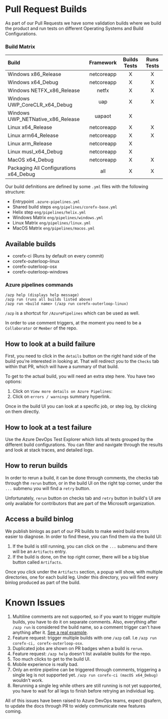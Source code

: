# Pull Request Builds

As part of our Pull Requests we have some validation builds where we build the product and run tests on different Operating Systems and Build Configurations.

### Build Matrix

| Build | Framework | Builds Tests | Runs Tests |
|:---|:---:|:---:|:---:|
| Windows x86_Release | netcoreapp | X | X |
| Windows x64_Debug | netcoreapp | X | X |
| Windows NETFX_x86_Release | netfx | X | X |
| Windows UWP_CoreCLR_x64_Debug | uap | X | X |
| Windows UWP_NETNative_x86_Release | uapaot | X |   |
| Linux x64_Release | netcoreapp | X | X |
| Linux arm64_Release | netcoreapp | X | X |
| Linux arm_Release | netcoreapp | X |   |
| Linux musl_x64_Debug | netcoreapp | X |   |
| MacOS x64_Debug | netcoreapp | X | X |
| Packaging All Configurations x64_Debug | all | X | X |

Our build definitions are defined by some `.yml` files with the following structure:

- Entrypoint `.azure-pipelines.yml`
- Shared build steps `eng/pipelines/corefx-base.yml`
- Helix step `eng/pipelines/helix.yml`
- Windows Matrix `eng/pipelines/windows.yml`
- Linux Matrix `eng/pipelines/linux.yml`
- MacOS Matrix `eng/pipelines/macos.yml`

## Available builds

- corefx-ci (Runs by default on every commit)
- corefx-outerloop-linux
- corefx-outerloop-osx
- corefx-outerloop-windows

### Azure pipelines commands

```
/azp help (displays help message)
/azp run (runs all builds listed above)
/azp run <build name> (/azp run corefx-outerloop-linux)
```

`/azp` is a shortcut for `/AzurePipelines` which can be used as well.

In order to use comment triggers, at the moment you need to be a `Collaborator` or `Member` of the repo.

## How to look at a build failure

First, you need to click in the `details` button on the right hand side of the build you're interested in looking at. That will redirect you to the `Checks` tab within that PR, which will have a summary of that build.

To get to the actual build, you will need an extra step here. You have two options:
   1. Click on `View more details on Azure Pipelines`:
   2. Click on `errors / warnings` summary hyperlink.

Once in the build UI you can look at a specific job, or step log, by clicking on them directly.

## How to look at a test failure

Use the Azure DevOps Test Explorer which lists all tests grouped by the different build configurations. You can filter and navigate through the results and look at stack traces, and detailed logs.

## How to rerun builds

In order to rerun a build, it can be done through comments, the checks tab through the `rerun` button, or in the build UI on the right top corner, under the `...` submenu you will find a `retry` button.

Unfortunately, `rerun` button on checks tab and `retry` button in build's UI are only available for contributors that are part of the Microsoft organization.

## Access a build binlog

We publish binlogs as part of our PR builds to make weird build errors easier to diagnose. In order to find these, you can find them via the build UI: 

  1. If the build is still running, you can click on the `...` submenu and there will be an `Artifacts` entry.
  2. If the build is done, on the top right corner, there will be a big blue button called `Artifacts`.

Once you click under the `Artifacts` section, a popup will show, with multiple directories, one for each build leg. Under this directory, you will find every binlog produced as part of the build.

# Known Issues

  1. Multiline comments are not supported, so if you want to trigger multiple builds, you have to do it on separate comments. Also, everything after `/azp run` is considered the build name, so a comment trigger can't have anything after it. [See a real example](https://github.com/dotnet/corefx/pull/35322#issuecomment-4638363830).
  2. Feature request: trigger multiple builds with one `/azp` call. I.e `/azp run corefx-ci, corefx-outerloop-osx`.
  3. Duplicated jobs are shown on PR badges when a build is `rerun`.
  4. Feature request: `/azp help` doesn't list available builds for the repo.
  5. Too much clicks to get to the build UI.
  6. Mobile experience is really bad.
  7. Only an entire pipeline can be triggered through comments, triggering a single leg is not supported yet. `/azp run corefx-ci (macOS x64_Debug)` wouldn't work.
  8. Rerunning a single leg while others are still running is not yet supported, you have to wait for all legs to finish before retrying an individual leg.

All of this issues have been raised to Azure DevOps teams, expect @safern, to update the docs through PR to widely communicate new features coming.
